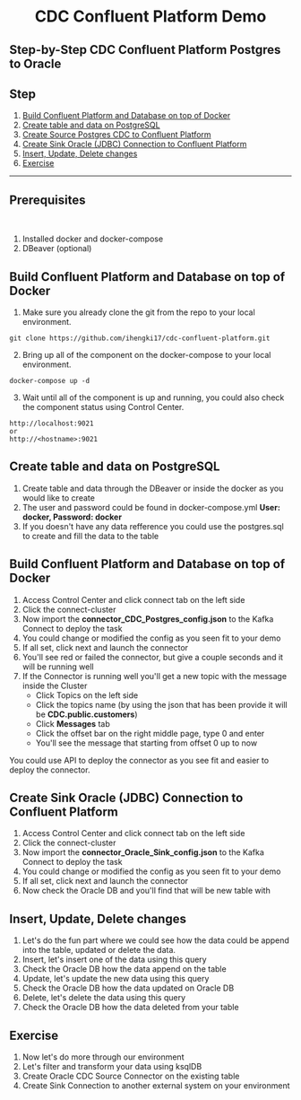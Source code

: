 # <div align="center">CDC Confluent Platform Demo</div>

## Step-by-Step CDC Confluent Platform Postgres to Oracle

## **Step**
1. [Build Confluent Platform and Database on top of Docker](#step-1)
2. [Create table and data on PostgreSQL](#step-2)
3. [Create Source Postgres CDC to Confluent Platform](#step-3)
4. [Create Sink Oracle (JDBC) Connection to Confluent Platform](#step-4)
5. [Insert, Update, Delete changes](#step-5)
6. [Exercise](#step-6)

***

## **Prerequisites**
<br>

1. Installed docker and docker-compose
2. DBeaver (optional)

## <a name="step-1"></a>Build Confluent Platform and Database on top of Docker

1. Make sure you already clone the git from the repo to your local environment.
```git
git clone https://github.com/ihengki17/cdc-confluent-platform.git
```
2. Bring up all of the component on the docker-compose to your local environment.
```docker
docker-compose up -d
```
3. Wait until all of the component is up and running, you could also check the component status using Control Center.
```C3
http://localhost:9021
or
http://<hostname>:9021
```
## <a name="step-2"></a>Create table and data on PostgreSQL

1. Create table and data through the DBeaver or inside the docker as you would like to create
2. The user and password could be found in docker-compose.yml **User: docker, Password: docker**
3. If you doesn't have any data refference you could use the postgres.sql to create and fill the data to the table

## <a name="step-3"></a>Build Confluent Platform and Database on top of Docker

1. Access Control Center and click connect tab on the left side
2. Click the connect-cluster
3. Now import the **connector_CDC_Postgres_config.json** to the Kafka Connect to deploy the task
4. You could change or modified the config as you seen fit to your demo
5. If all set, click next and launch the connector
6. You'll see red or failed the connector, but give a couple seconds and it will be running well
7. If the Connector is running well you'll get a new topic with the message inside the Cluster
   * Click Topics on the left side
   * Click the topics name (by using the json that has been provide it will be **CDC.public.customers**)
   * Click **Messages** tab
   * Click the offset bar on the right middle page, type 0 and enter
   * You'll see the message that starting from offset 0 up to now

You could use API to deploy the connector as you see fit and easier to deploy the connector.

## <a name="step-4"></a>Create Sink Oracle (JDBC) Connection to Confluent Platform

1. Access Control Center and click connect tab on the left side
2. Click the connect-cluster
3. Now import the **connector_Oracle_Sink_config.json** to the Kafka Connect to deploy the task
4. You could change or modified the config as you seen fit to your demo
5. If all set, click next and launch the connector
6. Now check the Oracle DB and you'll find that will be new table with 

## <a name="step-5"></a>Insert, Update, Delete changes

1. Let's do the fun part where we could see how the data could be append into the table, updated or delete the data.
2. Insert, let's insert one of the data using this query
3. Check the Oracle DB how the data append on the table
4. Update, let's update the new data using this query
5. Check the Oracle DB how the data updated on Oracle DB
6. Delete, let's delete the data using this query
7. Check the Oracle DB how the data deleted from your table

## <a name="step-6"></a>Exercise

1. Now let's do more through our environment
2. Let's filter and transform your data using ksqlDB
3. Create Oracle CDC Source Connector on the existing table
4. Create Sink Connection to another external system on your environment

